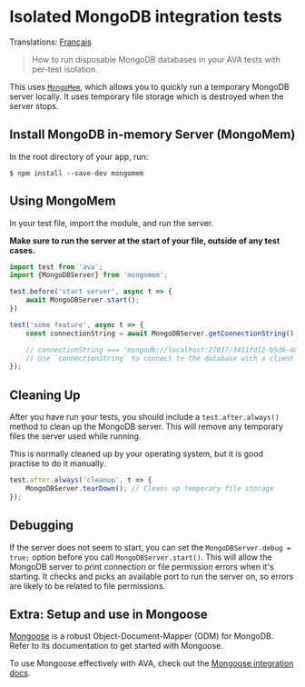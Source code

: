 # Isolated MongoDB integration tests

Translations: [Français](https://github.com/avajs/ava-docs/blob/master/fr_FR/docs/recipes/isolated-mongodb-integration-tests.md)

> How to run disposable MongoDB databases in your AVA tests with per-test isolation.

This uses [`MongoMem`](https://github.com/CImrie/mongomem), which allows you to quickly run a temporary MongoDB server locally. It uses temporary file storage which is destroyed when the server stops.


## Install MongoDB in-memory Server (MongoMem)

In the root directory of your app, run:

```console
$ npm install --save-dev mongomem
```


## Using MongoMem

In your test file, import the module, and run the server.

**Make sure to run the server at the start of your file, outside of any test cases.**

```js
import test from 'ava';
import {MongoDBServer} from 'mongomem';

test.before('start server', async t => {
	await MongoDBServer.start();
})

test('some feature', async t => {
	const connectionString = await MongoDBServer.getConnectionString();

	// connectionString === 'mongodb://localhost:27017/3411fd12-b5d6-4860-854c-5bbdb011cb93'
	// Use `connectionString` to connect to the database with a client of your choice. See below for usage with Mongoose.
});
```


## Cleaning Up

After you have run your tests, you should include a `test.after.always()` method to clean up the MongoDB server. This will remove any temporary files the server used while running.

This is normally cleaned up by your operating system, but it is good practise to do it manually.

```js
test.after.always('cleanup', t => {
	MongoDBServer.tearDown(); // Cleans up temporary file storage
});
```


## Debugging

If the server does not seem to start, you can set the `MongoDBServer.debug = true;` option before you call `MongoDBServer.start()`. This will allow the MongoDB server to print connection or file permission errors when it's starting. It checks and picks an available port to run the server on, so errors are likely to be related to file permissions.

## Extra: Setup and use in Mongoose

[Mongoose](http://mongoosejs.com) is a robust Object-Document-Mapper (ODM) for MongoDB. Refer to its documentation to get started with Mongoose.

To use Mongoose effectively with AVA, check out the [Mongoose integration docs](endpoint-testing-with-mongoose.md).
